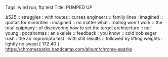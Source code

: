 Tags: wind run, ftp test
Title: PUMPED UP
  
∆525 :: struggles : with routes : curses engineers :: family lines : imagined :: quotas for minorities : imagined :: no matter what : routing won't work :: the total epiphany : of discovering how to set the target architecture :: neil young : pocahontas : an ukelele ::  feedback : you know :: cold bob seger rush : the an impromptu test : with shit results :: followed by lifting weights : lightly no sweat
[ 172.40 ]
<https://chromesparks.bandcamp.com/album/chrome-sparks>  
